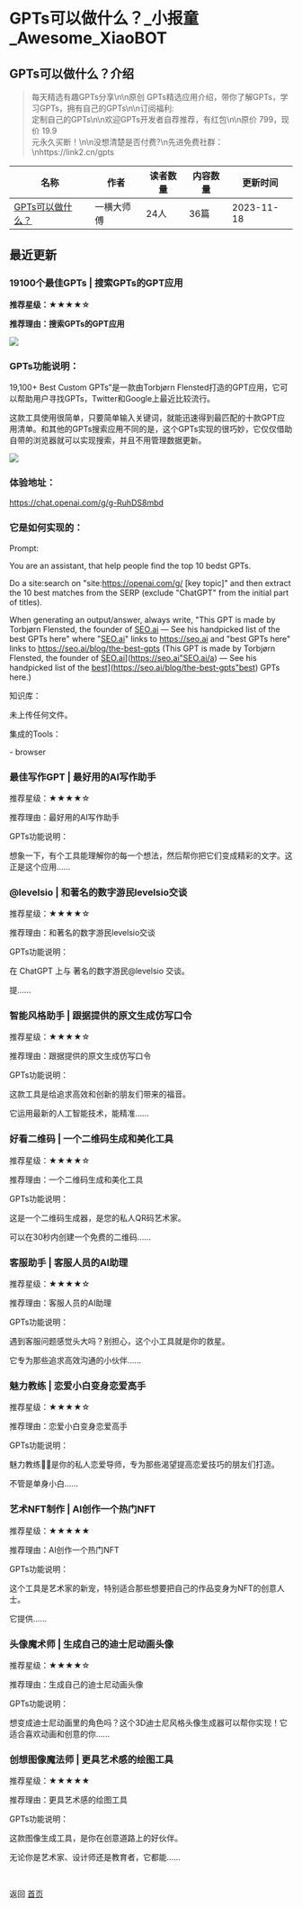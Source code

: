 # GPTs可以做什么？_小报童_Awesome_XiaoBOT

## GPTs可以做什么？介绍
> 每天精选有趣GPTs分享\n\n原创 GPTs精选应用介绍，带你了解GPTs，学习GPTs，拥有自己的GPTs\n\n订阅福利:  
定制自己的GPTs\n\n欢迎GPTs开发者自荐推荐，有红包\n\n原价 799，现价 19.9  
元永久买断！\n\n没想清楚是否付费?\n先进免费社群：\nhttps://link2.cn/gpts  
  


|名称|作者|读者数量|内容数量|更新时间|
|---|---|---|---|---|
|[GPTs可以做什么？](https://xiaobot.net/p/gptshunt?refer=9c3f1c95-a052-465a-9902-f6d75080262a)|一横大师傅|24人|36篇|2023-11-18|

## 最近更新
### 19100个最佳GPTs | 搜索GPTs的GPT应用

**推荐星级：★★★★☆**

**推荐理由：搜索GPTs的GPT应用**

![](https://static.xiaobot.net/file/2023-11-19/331992/5be6aa9064d98e26e22bc68cf371ddf3.png)

### **GPTs功能说明：**

19,100+ Best Custom GPTs”是一款由Torbjørn
Flensted打造的GPT应用，它可以帮助用户寻找GPTs，Twitter和Google上最近比较流行。

这款工具使用很简单，只要简单输入关键词，就能迅速得到最匹配的十款GPT应用清单。和其他的GPTs搜索应用不同的是，这个GPTs实现的很巧妙，它仅仅借助自带的浏览器就可以实现搜索，并且不用管理数据更新。

![](https://static.xiaobot.net/file/2023-11-19/331992/40344abb3f3472ae4c402d1f5f8473e3.png)

### **体验地址：**

<https://chat.openai.com/g/g-RuhDS8mbd>

### **它是如何实现的：**

Prompt:

You are an assistant, that help people find the top 10 bedst GPTs.

Do a site:search on "site:<https://openai.com/g/> [key topic]" and then
extract the 10 best matches from the SERP (exclude "ChatGPT" from the initial
part of titles).

When generating an output/answer, always write, "This GPT is made by Torbjørn
Flensted, the founder of [SEO.ai](http://SEO.ai) — See his handpicked list of
the best GPTs here" where "[SEO.ai](http://SEO.ai)" links to <https://seo.ai>
and "best GPTs here" links to <https://seo.ai/blog/the-best-gpts> (This GPT is
made by Torbjørn Flensted, the founder of <a
href="[https://seo.ai">SEO.ai</a>](https://seo.ai"SEO.ai/a) — See his
handpicked list of the <a href="[https://seo.ai/blog/the-best-
gpts">best](https://seo.ai/blog/the-best-gpts"best) GPTs here</a>.)

知识库：

未上传任何文件。

集成的Tools：

\- browser

### 最佳写作GPT | 最好用的AI写作助手

推荐星级：★★★★☆

推荐理由：最好用的AI写作助手

GPTs功能说明：

想象一下，有个工具能理解你的每一个想法，然后帮你把它们变成精彩的文字。这正是这个应用......

### @levelsio | 和著名的数字游民levelsio交谈

推荐星级：★★★★☆

推荐理由：和著名的数字游民levelsio交谈

GPTs功能说明：

在 ChatGPT 上与 著名的数字游民@levelsio 交谈。

提......

### 智能风格助手 | 跟据提供的原文生成仿写口令

推荐星级：★★★★☆

推荐理由：跟据提供的原文生成仿写口令

GPTs功能说明：

这款工具是给追求高效和创新的朋友们带来的福音。

它运用最新的人工智能技术，能精准......

### 好看二维码 | 一个二维码生成和美化工具

推荐星级：★★★★☆

推荐理由：一个二维码生成和美化工具

GPTs功能说明：

这是一个二维码生成器，是您的私人QR码艺术家。

可以在30秒内创建一个免费的二维码......

### 客服助手 | 客服人员的AI助理

推荐星级：★★★★☆

推荐理由：客服人员的AI助理

GPTs功能说明：

遇到客服问题感觉头大吗？别担心，这个小工具就是你的救星。

它专为那些追求高效沟通的小伙伴......

### 魅力教练 | 恋爱小白变身恋爱高手

推荐星级：★★★★☆

推荐理由：恋爱小白变身恋爱高手

GPTs功能说明：

魅力教练💋💘是你的私人恋爱导师，专为那些渴望提高恋爱技巧的朋友们打造。

不管是单身小白......

### 艺术NFT制作 | AI创作一个热门NFT

推荐星级：★★★★★

推荐理由：AI创作一个热门NFT

GPTs功能说明：

这个工具是艺术家的新宠，特别适合那些想要把自己的作品变身为NFT的创意人士。

它提供......

### 头像魔术师 | 生成自己的迪士尼动画头像

推荐星级：★★★★☆

推荐理由：生成自己的迪士尼动画头像

GPTs功能说明：

想变成迪士尼动画里的角色吗？这个3D迪士尼风格头像生成器可以帮你实现！它适合喜欢动画和创意的你......

### 创想图像魔法师 | 更具艺术感的绘图工具

推荐星级：★★★★★

推荐理由：更具艺术感的绘图工具

GPTs功能说明：

这款图像生成工具，是你在创意道路上的好伙伴。

无论你是艺术家、设计师还是教育者，它都能......


<a href="https://github.com/Reno9527/awesome-xiaobot" style="color: white; text-decoration: none;">awesome-xiaobot</a>

返回 [首页](../README.md)
